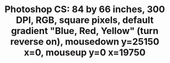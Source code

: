 ---
ee_id_thing: '78'
site: '1'
type: '2'
inv_num: 2011-006
add_credit:
url: 2011-006-photoshop-cs
title: 'Photoshop CS: 84 by 66 inches, 300 DPI, RGB, square pixels, default gradient
  "Blue, Red, Yellow" (turn reverse on), mousedown y=25150 x=0, mouseup y=0 x=19750'
year: '2011'
display_year: '2011'
medium: Chromogenic print
dims: 87 x 69 inches
pitch:
ps:
live_url:
youtube:
https://github.com/coryarcangel/alu:
imgs: photoshop-cs-2011-006-full-cropped-database-AR.jpg
subheading:
download:
commission:
related:
layout: things-i-made
---